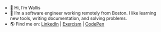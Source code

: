 - 👋 Hi, I’m Wallis
- 🌱 I’m a software engineer working remotely from Boston. I like learning new tools, writing documentation, and solving problems.
- 🌎 Find me on: [LinkedIn](https://www.linkedin.com/in/wallis-muraca/) | [Exercism](https://exercism.org/profiles/wallismu) | [CodePen](https://codepen.io/WallisM)

<!---
wallismu/wallismu is a ✨ special ✨ repository because its `README.md` (this file) appears on your GitHub profile.
You can click the Preview link to take a look at your changes.

- 👀 I’m interested in building cool things
- 💞️ I’m looking to collaborate on ...
- 📫 How to reach me ...

--->
